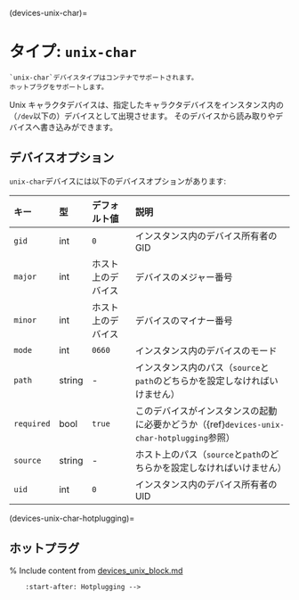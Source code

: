 (devices-unix-char)=
# タイプ: `unix-char`

```{note}
`unix-char`デバイスタイプはコンテナでサポートされます。
ホットプラグをサポートします。
```

Unix キャラクタデバイスは、指定したキャラクタデバイスをインスタンス内の（`/dev`以下の）デバイスとして出現させます。
そのデバイスから読み取りやデバイスへ書き込みができます。

## デバイスオプション

`unix-char`デバイスには以下のデバイスオプションがあります:

キー       | 型     | デフォルト値       | 説明
:--        | :--    | :--                | :--
`gid`      | int    | `0`                | インスタンス内のデバイス所有者のGID
`major`    | int    | ホスト上のデバイス | デバイスのメジャー番号
`minor`    | int    | ホスト上のデバイス | デバイスのマイナー番号
`mode`     | int    | `0660`             | インスタンス内のデバイスのモード
`path`     | string | -                  | インスタンス内のパス（`source`と`path`のどちらかを設定しなければいけません）
`required` | bool   | `true`             | このデバイスがインスタンスの起動に必要かどうか（{ref}`devices-unix-char-hotplugging`参照）
`source`   | string | -                  | ホスト上のパス（`source`と`path`のどちらかを設定しなければいけません）
`uid`      | int    | `0`                | インスタンス内のデバイス所有者の UID

(devices-unix-char-hotplugging)=
## ホットプラグ

% Include content from [devices_unix_block.md](device_unix_block.md)
```{include} devices_unix_block.md
    :start-after: Hotplugging -->
```
